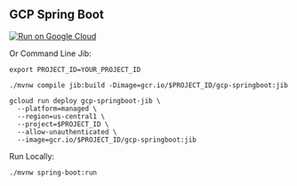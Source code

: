 GCP Spring Boot
-----------------

[![Run on Google Cloud](https://deploy.cloud.run/button.svg)](https://deploy.cloud.run)

Or Command Line Jib:
```
export PROJECT_ID=YOUR_PROJECT_ID

./mvnw compile jib:build -Dimage=gcr.io/$PROJECT_ID/gcp-springboot:jib

gcloud run deploy gcp-springboot-jib \
  --platform=managed \
  --region=us-central1 \
  --project=$PROJECT_ID \
  --allow-unauthenticated \
  --image=gcr.io/$PROJECT_ID/gcp-springboot:jib
```

Run Locally:
```
./mvnw spring-boot:run
```
